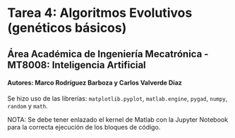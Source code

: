# **Tarea 4:** Algoritmos Evolutivos (genéticos básicos)
## Área Académica de Ingeniería Mecatrónica - MT8008: Inteligencia Artificial
#### Autores: Marco Rodríguez Barboza y Carlos Valverde Díaz 

Se hizo uso de las librerías: `matplotlib.pyplot`, `matlab.engine`, `pygad`, `numpy`, `random` y `math`.

NOTA: Se debe tener enlazado el kernel de Matlab con la Jupyter Notebook para la correcta ejecución de los bloques de código.
